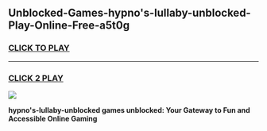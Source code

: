
## Unblocked-Games-hypno's-lullaby-unblocked-Play-Online-Free-a5t0g
<h3>
<a href="https://premium76.site?title=hypno's-lullaby-unblocked&ref=26A">CLICK TO PLAY</a></h3>
<hr>

<h3>
<a href="https://premium76.site?title=hypno's-lullaby-unblocked&ref=26A">CLICK 2 PLAY</a>
  
</h3>

<a href="https://premium76.site?title=hypno's-lullaby-unblocked&ref=26A"><img src="https://clearcache.store/games.png"></a>


**hypno's-lullaby-unblocked games unblocked: Your Gateway to Fun and Accessible Online Gaming**

